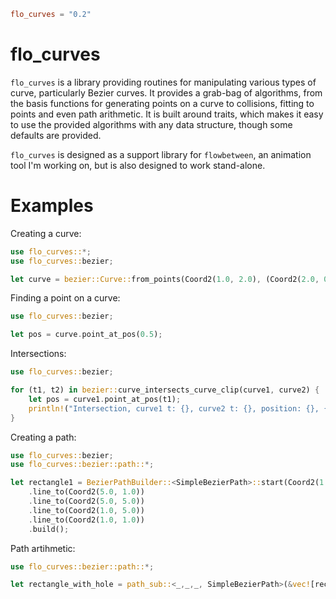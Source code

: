 ```toml
flo_curves = "0.2"
```

flo_curves
==========

`flo_curves` is a library providing routines for manipulating various types of curve, particularly Bezier curves. It provides
a grab-bag of algorithms, from the basis functions for generating points on a curve to collisions, fitting to points and even 
path arithmetic. It is built around traits, which makes it easy to use the provided algorithms with any data structure, though 
some defaults are provided.

`flo_curves` is designed as a support library for `flowbetween`, an animation tool I'm working on, but is also designed to work
stand-alone.

Examples
========

Creating a curve:

```Rust
use flo_curves::*;
use flo_curves::bezier;

let curve = bezier::Curve::from_points(Coord2(1.0, 2.0), (Coord2(2.0, 0.0), Coord2(3.0, 5.0)), Coord2(4.0, 2.0));
```

Finding a point on a curve:

```Rust
use flo_curves::bezier;

let pos = curve.point_at_pos(0.5);
```

Intersections:

```Rust
use flo_curves::bezier;

for (t1, t2) in bezier::curve_intersects_curve_clip(curve1, curve2) {
    let pos = curve1.point_at_pos(t1);
    println!("Intersection, curve1 t: {}, curve2 t: {}, position: {}, {}", t1, t2, pos.x(), pos.y());
}
```

Creating a path:

```Rust
use flo_curves::bezier;
use flo_curves::bezier::path::*;

let rectangle1 = BezierPathBuilder::<SimpleBezierPath>::start(Coord2(1.0, 1.0))
    .line_to(Coord2(5.0, 1.0))
    .line_to(Coord2(5.0, 5.0))
    .line_to(Coord2(1.0, 5.0))
    .line_to(Coord2(1.0, 1.0))
    .build();
```

Path artihmetic:

```Rust
use flo_curves::bezier::path::*;

let rectangle_with_hole = path_sub::<_,_,_, SimpleBezierPath>(&vec![rectangle], &vec![circle])
```
